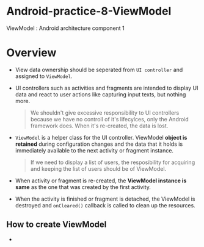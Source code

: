 # Android-practice-8-ViewModel
ViewModel : Android architecture component 1

# Overview
 - View data ownership should be seperated from `UI controller` and assigned to `ViewModel`. 
 
 - UI controllers such as activities and fragments are intended to display UI data and react to user actions like capturing input texts, but nothing more.
   > We shouldn't give excessive responsibility to UI controllers because we have no controll of it's lifecylces, only the Android framework does. When it's re-created, the data is lost.

 - `ViewModel` is a helper class for the UI controller. ViewModel **object is retained** during configuration changes and the data that it holds is immediately available to the next activity or fragment instance.
    > If we need to display a list of users, the resposibility for acquiring and keeping the list of users should be of ViewModel.

 - When activity or fragment is re-created, the **ViewModel instance is same** as the one that was created by the first activity.

 - When the activity is finished or fragment is detached, the ViewModel is destroyed and `onCleared()` callback is called to clean up the resources.

## How to create ViewModel
 - 
